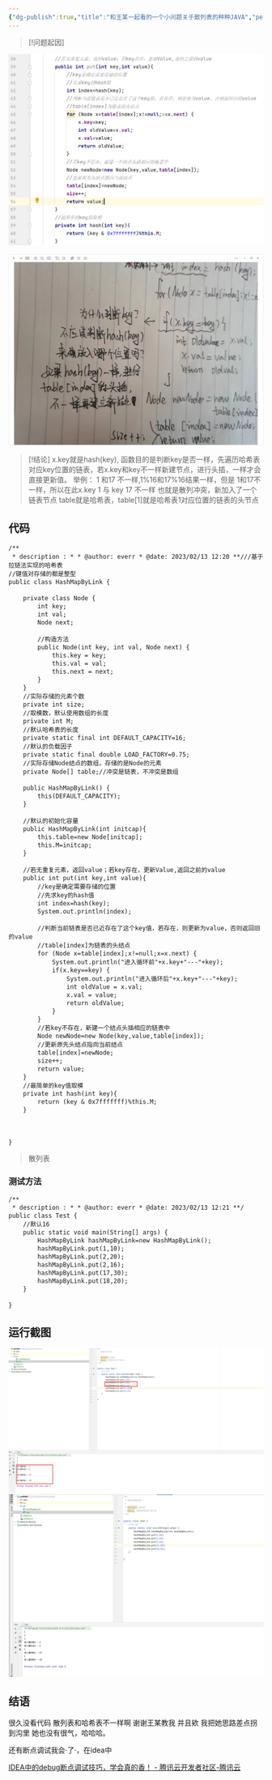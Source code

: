 ```yaml
---
{"dg-publish":true,"title":"和王某一起看的一个小问题关于散列表的种种JAVA","permalink":"/03evermemo/java/","dgPassFrontmatter":true}
---
```


>[!问题起因]

![83e9eb90855895753c0aa79a0458817.png](https://raw.githubusercontent.com/everrwsr/blogimage/main/83e9eb90855895753c0aa79a0458817.png)

![image.png](https://raw.githubusercontent.com/everrwsr/blogimage/main/20230213134349.png)


>[!结论]
>x.key就是hash(key),
>函数目的是判断key是否一样，先遍历哈希表对应key位置的链表，若x.key和key不一样新建节点，进行头插，一样才会直接更新值。
>举例：
>1 和17 不一样,1%16和17%16结果一样，但是
>1和17不一样，所以在此x.key 1 与 key 17 不一样
>也就是散列冲突，新加入了一个链表节点
>table就是哈希表，table[1]就是哈希表1对应位置的链表的头节点
>


## 代码
```
/**  
 * description : * * @author: everr * @date: 2023/02/13 12:20 **///基于拉链法实现的哈希表  
//键值对存储的都是整型  
public class HashMapByLink {  
  
    private class Node {  
        int key;  
        int val;  
        Node next;  
  
        //构造方法  
        public Node(int key, int val, Node next) {  
            this.key = key;  
            this.val = val;  
            this.next = next;  
        }  
    }  
    //实际存储的元素个数  
    private int size;  
    //取模数，默认使用数组的长度  
    private int M;  
    //默认哈希表的长度  
    private static final int DEFAULT_CAPACITY=16;  
    //默认的负载因子  
    private static final double LOAD_FACTORY=0.75;  
    //实际存储Node结点的数组，存储的是Node的元素  
    private Node[] table;//冲突是链表，不冲突是数组  
  
    public HashMapByLink() {  
        this(DEFAULT_CAPACITY);  
    }  
  
    //默认的初始化容量  
    public HashMapByLink(int initcap){  
        this.table=new Node[initcap];  
        this.M=initcap;  
    }  
  
    //若无重复元素，返回value；若key存在，更新Value,返回之前的value  
    public int put(int key,int value){  
        //key是确定需要存储的位置  
        //先求key的hash值  
        int index=hash(key);  
        System.out.println(index);  
  
        //判断当前链表是否已近存在了这个key值，若存在，则更新为value，否则返回旧的value  
        //table[index]为链表的头结点  
        for (Node x=table[index];x!=null;x=x.next) {  
            System.out.println("进入循环前"+x.key+"---"+key);  
            if(x.key==key) {  
                System.out.println("进入循环后"+x.key+"---"+key);  
                int oldValue = x.val;  
                x.val = value;  
                return oldValue;  
            }  
        }  
        //若key不存在，新建一个结点头插相应的链表中  
        Node newNode=new Node(key,value,table[index]);  
        //更新原先头结点指向当前结点  
        table[index]=newNode;  
        size++;  
        return value;  
    }  
    //最简单的key值取模  
    private int hash(int key){  
        return (key & 0x7fffffff)%this.M;  
    }  
  
  
  
}
```
> 散列表



### 测试方法
```
/**  
 * description : * * @author: everr * @date: 2023/02/13 12:21 **/  
public class Test {  
    //默认16  
    public static void main(String[] args) {  
        HashMapByLink hashMapByLink=new HashMapByLink();  
        hashMapByLink.put(1,10);  
        hashMapByLink.put(2,20);  
        hashMapByLink.put(2,16);  
        hashMapByLink.put(17,30);  
        hashMapByLink.put(18,20);  
    }  
  
}

```

## 运行截图

![image.png](https://raw.githubusercontent.com/everrwsr/blogimage/main/20230213135606.png)
![image.png](https://raw.githubusercontent.com/everrwsr/blogimage/main/20230213135640.png)



## 结语

很久没看代码
散列表和哈希表不一样啊
谢谢王某教我
并且欸
我把她思路差点拐到沟里
她也没有很气，哈哈哈。

还有断点调试我会·了·，在idea中

[IDEA中的debug断点调试技巧，学会真的香！ - 腾讯云开发者社区-腾讯云](https://cloud.tencent.com/developer/article/1887019)

